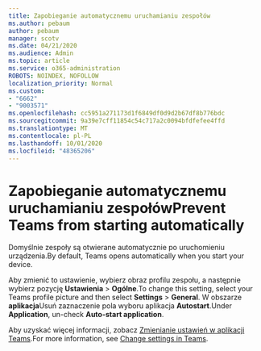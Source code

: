 ```yaml
---
title: Zapobieganie automatycznemu uruchamianiu zespołów
ms.author: pebaum
author: pebaum
manager: scotv
ms.date: 04/21/2020
ms.audience: Admin
ms.topic: article
ms.service: o365-administration
ROBOTS: NOINDEX, NOFOLLOW
localization_priority: Normal
ms.custom:
- "6662"
- "9003571"
ms.openlocfilehash: cc5951a271173d1f6849df0d9d2b67df8b776bdc
ms.sourcegitcommit: 9a39e7cff11854c54c717a2c0094bfdfefee4ffd
ms.translationtype: MT
ms.contentlocale: pl-PL
ms.lasthandoff: 10/01/2020
ms.locfileid: "48365206"
---
```

# <a name="prevent-teams-from-starting-automatically"></a><span data-ttu-id="047e0-102">Zapobieganie automatycznemu uruchamianiu zespołów</span><span class="sxs-lookup"><span data-stu-id="047e0-102">Prevent Teams from starting automatically</span></span>

<span data-ttu-id="047e0-103">Domyślnie zespoły są otwierane automatycznie po uruchomieniu urządzenia.</span><span class="sxs-lookup"><span data-stu-id="047e0-103">By default, Teams opens automatically when you start your device.</span></span>

<span data-ttu-id="047e0-104">Aby zmienić to ustawienie, wybierz obraz profilu zespołu, a następnie wybierz pozycję **Ustawienia**  >   **Ogólne**.</span><span class="sxs-lookup"><span data-stu-id="047e0-104">To change this setting, select your Teams profile picture and then select  **Settings** >  **General**.</span></span> <span data-ttu-id="047e0-105">W obszarze  **aplikacja**Usuń zaznaczenie pola wyboru aplikacja  **Autostart**.</span><span class="sxs-lookup"><span data-stu-id="047e0-105">Under  **Application**, un-check  **Auto-start application**.</span></span>

<span data-ttu-id="047e0-106">Aby uzyskać więcej informacji, zobacz  [Zmienianie ustawień w aplikacji Teams](https://support.microsoft.com/office/b506e8f1-1a96-4cf1-8c6b-b6ed4f424bc7).</span><span class="sxs-lookup"><span data-stu-id="047e0-106">For more information, see  [Change settings in Teams](https://support.microsoft.com/office/b506e8f1-1a96-4cf1-8c6b-b6ed4f424bc7).</span></span>
